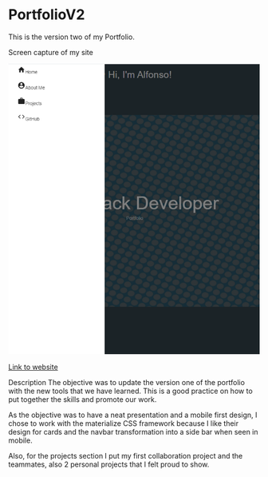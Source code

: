 # PortfolioV2
This is the version two of my Portfolio. 

Screen capture of my site

![Screen capture](./assets/images/PortfolioV2-ScreenCapture.png)

[Link to website](https://00anp.github.io/PortfolioV2/)


Description
The objective was to update the version one of the portfolio with the new tools that we have learned. This is a good practice on how to put together the skills and promote our work.

As the objective was to have a neat presentation and a mobile first design, I chose to work with the materialize CSS framework because I like their design for cards and the navbar transformation into a side bar when seen in mobile.

Also, for the projects section I put my first collaboration project and the teammates, also 2 personal projects that I felt proud to show.